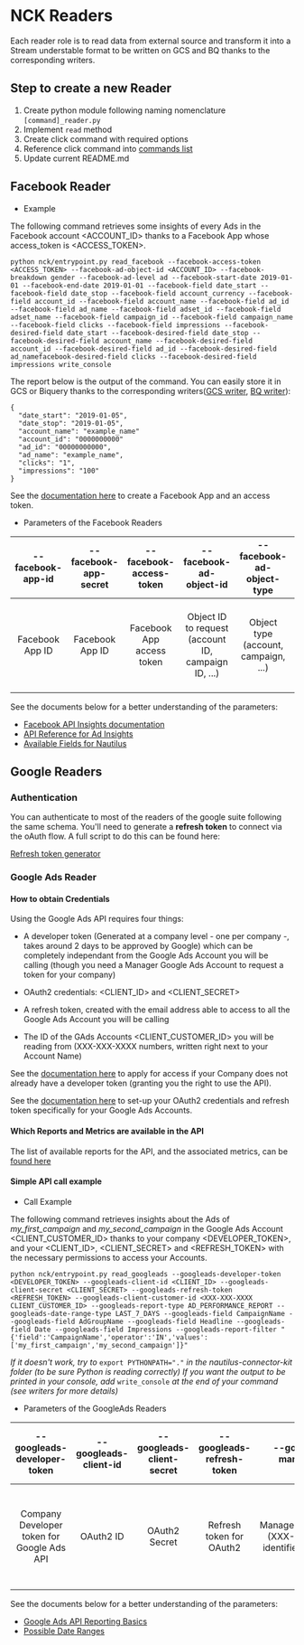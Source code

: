 # NCK Readers

Each reader role is to read data from external source and transform it into a Stream understable format to be written on GCS and BQ thanks to the corresponding writers.

## Step to create a new Reader

1. Create python module following naming nomenclature ``` [command]_reader.py ```
2. Implement `read` method
3. Create click command with required options
4. Reference click command into [commands list](./__init__.py)
5. Update current README.md


## Facebook Reader

- Example

The following command retrieves some insights of every Ads in the Facebook account <ACCOUNT_ID> thanks to
a Facebook App whose access_token is <ACCESS_TOKEN>.

```
python nck/entrypoint.py read_facebook --facebook-access-token <ACCESS_TOKEN> --facebook-ad-object-id <ACCOUNT_ID> --facebook-breakdown gender --facebook-ad-level ad --facebook-start-date 2019-01-01 --facebook-end-date 2019-01-01 --facebook-field date_start --facebook-field date_stop --facebook-field account_currency --facebook-field account_id --facebook-field account_name --facebook-field ad_id --facebook-field ad_name --facebook-field adset_id --facebook-field adset_name --facebook-field campaign_id --facebook-field campaign_name --facebook-field clicks --facebook-field impressions --facebook-desired-field date_start --facebook-desired-field date_stop --facebook-desired-field account_name --facebook-desired-field account_id --facebook-desired-field ad_id --facebook-desired-field ad_namefacebook-desired-field clicks --facebook-desired-field impressions write_console
```

The report below is the output of the command. You can easily store it in GCS or Biquery thanks to the corresponding
writers([GCS writer](../writers/gcs_writer.py), [BQ writer](../writers/bigquery_writer.py)):
```
{
  "date_start": "2019-01-05",
  "date_stop": "2019-01-05",
  "account_name": "example_name"
  "account_id": "0000000000"
  "ad_id": "00000000000",
  "ad_name": "example_name",
  "clicks": "1",
  "impressions": "100"
}
```
See the [documentation here](https://developers.facebook.com/docs/marketing-api/insights/#marketing-api-quickstart "Create a Facebook App")
to create a Facebook App and an access token.

- Parameters of the Facebook Readers

| --facebook-app-id | --facebook-app-secret | --facebook-access-token | --facebook-ad-object-id | --facebook-ad-object-type | --facebook-breakdown | --facebook-action-breakdown | --facebook-ad-insights | --facebook-ad-level | --facebook-time-increment | --facebook-field | --facebook-desired-field | --facebook-start-date | --facebook-end-date | --facebook-date-preset | --facebook-recurse-level |
|:-----------------:|:---------------------:|:-----------------------:|:-----------------------:|:-------------------------:|:--------------------:|:---------------------------:|:----------------------:|:-------------------:|:-------------------------:|:----------------:|:------------------------:|:---------------------:|:-------------------:|:----------------------:|:------------------------:|
|Facebook App ID |Facebook App ID| Facebook App access token|Object ID to request (account ID, campaign ID, ...)|Object type (account, campaign, ...)|List of breakdowns for the request|List of action-breakdowns for the request|Request insights or not |Level of request|Time increment|List of fields to request|Desired fields in the output report |Start date of period|End date of period| Preset period|Allows to go down in granularity level (Campaign, Adset, Ad, ...) in the request|

See the documents below for a better understanding of the parameters:
- [Facebook API Insights documentation](https://developers.facebook.com/docs/marketing-api/insights)
- [API Reference for Ad Insights](https://developers.facebook.com/docs/marketing-api/reference/adgroup/insights/)
- [Available Fields for Nautilus](../helpers/facebook_helper.py)


## Google Readers

### Authentication

You can authenticate to most of the readers of the google 
suite following the same schema. You'll need to generate a **refresh token** to connect
via the oAuth flow. A full script to do this can be found here:

[Refresh token generator](https://github.com/artefactory/Refresh-token-generator-for-google-oauth)


### Google Ads Reader

#### How to obtain Credentials


Using the Google Ads API requires four things:
- A developer token (Generated at a company level - one per company -, takes around 2 days to be approved by Google) which can be completely independant from the Google Ads Account you will be calling (though you need a Manager Google Ads Account to request a token for your company)

- OAuth2 credentials: <CLIENT_ID> and <CLIENT_SECRET>

- A refresh token, created with the email address able to access to all the Google Ads Account you will be calling

- The ID of the GAds Accounts <CLIENT_CUSTOMER_ID> you will be reading from (XXX-XXX-XXXX numbers, written right next to your Account Name)

See the [documentation here](https://developers.google.com/adwords/api/docs/guides/signup "Sign Up for Google Ads API")
to apply for access if your Company does not already have a developer token (granting you the right to use the API).

See the [documentation here](https://developers.google.com/adwords/api/docs/guides/first-api-call "Make your first API call")
to set-up your OAuth2 credentials and refresh token specifically for your Google Ads Accounts.


#### Which Reports and Metrics are available in the API


The list of available reports for the API, and the associated metrics, can be [found here](https://developers.google.com/adwords/api/docs/appendix/reports#available-reports "Report Types")

#### Simple API call example


- Call Example


The following command retrieves insights about the Ads of *my_first_campaign* and *my_second_campaign* in the Google Ads Account <CLIENT_CUSTOMER_ID> thanks to
your company <DEVELOPER_TOKEN>, and your <CLIENT_ID>, <CLIENT_SECRET> and <REFRESH_TOKEN> with the necessary permissions to access your Accounts.

```
python nck/entrypoint.py read_googleads --googleads-developer-token <DEVELOPER_TOKEN> --googleads-client-id <CLIENT_ID> --googleads-client-secret <CLIENT_SECRET> --googleads-refresh-token <REFRESH_TOKEN> --googleads-client-customer-id <XXX-XXX-XXXX CLIENT_CUSTOMER_ID> --googleads-report-type AD_PERFORMANCE_REPORT --googleads-date-range-type LAST_7_DAYS --googleads-field CampaignName --googleads-field AdGroupName --googleads-field Headline --googleads-field Date --googleads-field Impressions --googleads-report-filter "{'field':'CampaignName','operator':'IN','values':['my_first_campaign','my_second_campaign']}" 
```

*If it doesn't work, try to* `export PYTHONPATH="."` *in the nautilus-connector-kit folder (to be sure Python is reading correctly)*
*If you want the output to be printed in your console, add* `write_console` *at the end of your command (see writers for more details)*

- Parameters of the GoogleAds Readers


| --googleads-developer-token | --googleads-client-id | --googleads-client-secret | --googleads-refresh-token | --googleads-manager-id | --googleads-client-customer-id  | --googleads-report-name | --googleads-report-type | --googleads-date-range-type | --googleads-start-date | --googleads-end-date | --googleads-field | --googleads-report-filter | --googleads-include-zero-impressions |
|:-----------------:|:---------------------:|:-----------------------:|:-----------------------:|:-----------------------:|:-----------------------:|:--------------------:|:---------------------------:|:----------------------:|:-------------------:|:-------------------------:|:----------------:|:------------------------:|:------------------------:|
|Company Developer token for Google Ads API |OAuth2 ID| OAuth2 Secret|Refresh token for OAuth2|Manager_Account_ID (XXX-XXX-XXXX identifier) (optional)|GAds_Account_ID (ignored if a manager account ID was given)|Optional Name for your output stream ("Custom Report" by default)|Type of Report to be called|Type of Date Range to apply (if "CUSTOM_RANGE", a min and max date must be specified) |Start Date for "CUSTOM_RANGE" date range (optional)|End Date for "CUSTOM_RANGE" date range (optional)|List of fields to request |Filter to apply on a chosen field (Dictionary as String "{'field':,'operator':,'values':}")|Boolean specifying whether or not rows with zero impressions should be included in report|

See the documents below for a better understanding of the parameters:
- [Google Ads API Reporting Basics](https://developers.google.com/adwords/api/docs/guides/reporting#create_a_report_definition)
- [Possible Date Ranges](https://developers.google.com/adwords/api/docs/guides/reporting#date_ranges)


